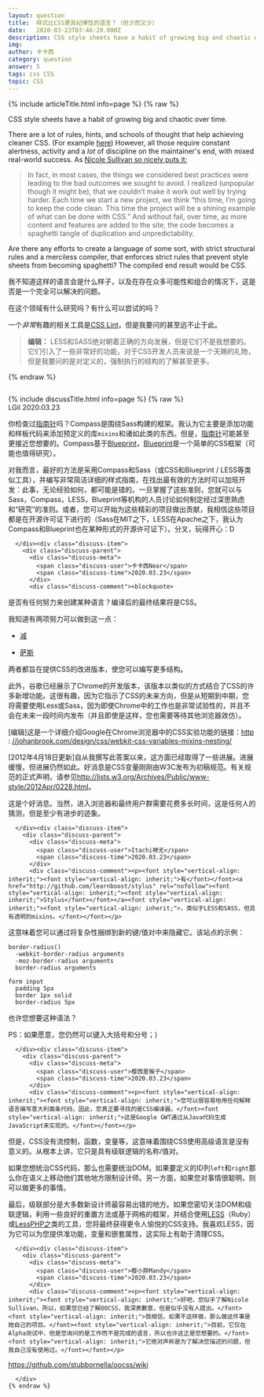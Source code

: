 ```yaml
---
layout: question
title:  样式比CSS更具纪律性的语言？（但少而又少）
date:   2020-03-23T03:46:20.000Z
description: CSS style sheets have a habit of growing big and chaotic over time.There ar...
img: 
author: 卡卡西
category: question
answer: 5
tags: css CSS
topic: CSS
---
```

<div class="article-root">
  <div class="article">
    {% include articleTitle.html info=page %}
    {% raw %}
    <div class="article-content"><p>CSS style sheets have a habit of growing big and chaotic over time.</p>

<p>There are a lot of rules, hints, and schools of thought that help achieving cleaner CSS. (For example <a href="https://stackoverflow.com/questions/2253110/how-to-manage-css-explosion">here</a>) However, all those require constant alertness, activity and a <em>lot</em> of discipline on the maintainer's end, with mixed real-world success. As <a href="http://www.stubbornella.org/content/2011/04/28/our-best-practices-are-killing-us/" rel="nofollow noreferrer">Nicole Sullivan so nicely puts it:</a> </p>

<blockquote>
  <p>In fact, in most cases, the things we considered best practices were leading to the bad outcomes we sought to avoid. I realized (unpopular though it might be), that we couldn’t make it work out well by trying harder. Each time we start a new project, we think “this time, I’m going to keep the code clean. This time the project will be a shining example of what can be done with CSS.” And without fail, over time, as more content and features are added to the site, the code becomes a spaghetti tangle of duplication and unpredictability.</p>
</blockquote>

<p>Are there any efforts to create a language of some sort, with strict structural rules and a merciless compiler, that enforces strict rules that prevent style sheets from becoming spaghetti? The compiled end result would be CSS.</p>

<p><font style="vertical-align: inherit;"><font style="vertical-align: inherit;">我不知道这样的语言会是什么样子，以及在存在众多可能性和组合的情况下，这是否是一个完全可以解决的问题。</font></font></p>

<p><font style="vertical-align: inherit;"><font style="vertical-align: inherit;">在这个领域有什么研究吗？</font><font style="vertical-align: inherit;">有什么可以尝试的吗？</font></font></p>

<p><font style="vertical-align: inherit;"><font style="vertical-align: inherit;">一个</font></font><em><font style="vertical-align: inherit;"><font style="vertical-align: inherit;">非常</font></font></em><font style="vertical-align: inherit;"><font style="vertical-align: inherit;">有趣的相关工具是</font></font><a href="http://csslint.net/" rel="nofollow noreferrer"><font style="vertical-align: inherit;"><font style="vertical-align: inherit;">CSS Lint</font></font></a><font style="vertical-align: inherit;"><font style="vertical-align: inherit;">，但是我要问的甚至远不止于此。</font></font></p>

<blockquote>
  <p><strong><font style="vertical-align: inherit;"><font style="vertical-align: inherit;">编辑：</font></font></strong><font style="vertical-align: inherit;"><font style="vertical-align: inherit;"> LESS和SASS绝对朝着正确的方向发展，但是它们不是我想要的。</font><font style="vertical-align: inherit;">它们引入了一些非常好的功能，对于CSS开发人员来说是一个天赐的礼物，但是我要问的是对定义的，强制执行的结构的了解甚至更多。</font></font></p>
</blockquote></div>
    {% endraw %}
  </div>
  <p style="height: 0;width:0;overflow: hidden;"> 第2748篇《样式比CSS更具纪律性的语言？（但少而又少）》来自Winter(https://github.com/aiyld/aiyld.github.io)的站点</p>
  <div class="discuss-wrapper">
    {% include discussTitle.html info=page %}
    {% raw %}
    <div class="discuss-item">
        <div class="discuss-parent">
          <div class="discuss-meta">
            <span class="discuss-user">LGil</span>
            <span class="discuss-time">2020.03.23</span>
          </div>
          <div class="discuss-comment"><p><font style="vertical-align: inherit;"><font style="vertical-align: inherit;">你检查过</font></font><a href="http://compass-style.org/" rel="nofollow" title="指南针Sass框架"><font style="vertical-align: inherit;"><font style="vertical-align: inherit;">指南针</font></font></a><font style="vertical-align: inherit;"><font style="vertical-align: inherit;">吗？</font><font style="vertical-align: inherit;">Compass是围绕Sass构建的框架。</font><font style="vertical-align: inherit;">我认为它主要是添加功能和样板代码来添加预定义的库</font></font><code>mixins</code><font style="vertical-align: inherit;"><font style="vertical-align: inherit;">和诸如此类的东西。</font><font style="vertical-align: inherit;">但是，</font></font><a href="http://compass-style.org/" rel="nofollow" title="指南针Sass框架"><font style="vertical-align: inherit;"><font style="vertical-align: inherit;">指南针</font></font></a><font style="vertical-align: inherit;"><font style="vertical-align: inherit;">可能甚至更接近您想要的。</font><font style="vertical-align: inherit;">Compass基于</font></font><a href="http://www.blueprintcss.org/" rel="nofollow" title="蓝图CSS框架"><font style="vertical-align: inherit;"><font style="vertical-align: inherit;">Blueprint</font></font></a><font style="vertical-align: inherit;"><font style="vertical-align: inherit;">，</font><a href="http://www.blueprintcss.org/" rel="nofollow" title="蓝图CSS框架"><font style="vertical-align: inherit;">Blueprint</font></a><font style="vertical-align: inherit;">是一个简单的CSS框架（可能也值得研究）。</font></font></p>

<p><font style="vertical-align: inherit;"><font style="vertical-align: inherit;">对我而言，最好的方法是采用Compass和Sass（或CSS和Blueprint / LESS等类似工具），并编写非常简洁详细的样式指南，在找出最有效的方法时可以加班开发：此事，无论经验如何，都可能是错的。</font><font style="vertical-align: inherit;">一旦掌握了这些准则，您就可以与Sass，Compass，LESS，Blueprint等机构的人员讨论如何制定经过深思熟虑和“研究”的准则。</font><font style="vertical-align: inherit;">或者，您可以开始为这些精彩的项目做出贡献，我相信这些项目都是在开源许可证下进行的（Sass在MIT之下，LESS在Apache之下，我认为Compass和Blueprint也在某种形式的开源许可证下）。</font><font style="vertical-align: inherit;">分叉，玩得开心：D</font></font></p></div>
        </div>
        
      </div><div class="discuss-item">
        <div class="discuss-parent">
          <div class="discuss-meta">
            <span class="discuss-user">卡卡西Near</span>
            <span class="discuss-time">2020.03.23</span>
          </div>
          <div class="discuss-comment"><blockquote>
  <p><font style="vertical-align: inherit;"><font style="vertical-align: inherit;">是否有任何努力来创建某种语言？编译后的最终结果将是CSS。</font></font></p>
</blockquote>

<p><font style="vertical-align: inherit;"><font style="vertical-align: inherit;">我知道有两项努力可以做到这一点：</font></font></p>

<ul>
<li><p><a href="http://lesscss.org/" rel="nofollow noreferrer"><font style="vertical-align: inherit;"><font style="vertical-align: inherit;">减</font></font></a></p></li>
<li><p><a href="http://sass-lang.com/" rel="nofollow noreferrer"><font style="vertical-align: inherit;"><font style="vertical-align: inherit;">萨斯</font></font></a></p></li>
</ul>

<p><font style="vertical-align: inherit;"><font style="vertical-align: inherit;">两者都旨在提供CSS的改进版本，使您可以编写更多结构。</font></font></p>

<p><font style="vertical-align: inherit;"><font style="vertical-align: inherit;">此外，谷歌已经展示了Chrome的开发版本，该版本以类似的方式结合了CSS的许多新增功能。</font><font style="vertical-align: inherit;">这很有趣，因为它指示了CSS的未来方向，但是从短期到中期，您将需要使用Less或Sass，因为即使Chrome中的工作也是非常试验性的，并且不会在未来一段时间内发布（并且即使是这样，您也需要等待其他浏览器效仿）。</font></font></p>

<p><font style="vertical-align: inherit;"><font style="vertical-align: inherit;">[编辑]这是一个详细介绍Google在Chrome浏览器中的CSS实验功能的链接：</font><a href="http://johanbrook.com/design/css/webkit-css-variables-mixins-nesting/" rel="nofollow noreferrer"><font style="vertical-align: inherit;">http</font></a><font style="vertical-align: inherit;"> : </font></font><a href="http://johanbrook.com/design/css/webkit-css-variables-mixins-nesting/" rel="nofollow noreferrer"><font style="vertical-align: inherit;"><font style="vertical-align: inherit;">//johanbrook.com/design/css/webkit-css-variables-mixins-nesting/</font></font></a></p>

<p><font style="vertical-align: inherit;"><font style="vertical-align: inherit;">[2012年4月18日更新]自从我撰写此答案以来，这方面已经取得了一些进展。</font><font style="vertical-align: inherit;">进展缓慢，但进展仍然如此。</font><font style="vertical-align: inherit;">好消息是CSS变量刚刚由W3C发布为初稿规范。</font><font style="vertical-align: inherit;">有关</font><font style="vertical-align: inherit;">规范的正式声明，</font><font style="vertical-align: inherit;">请参见</font></font><a href="http://lists.w3.org/Archives/Public/www-style/2012Apr/0228.html" rel="nofollow noreferrer"><font style="vertical-align: inherit;"><font style="vertical-align: inherit;">http://lists.w3.org/Archives/Public/www-style/2012Apr/0228.html</font></font></a><font style="vertical-align: inherit;"><font style="vertical-align: inherit;">。</font></font></p>

<p><font style="vertical-align: inherit;"><font style="vertical-align: inherit;">这是个好消息。</font><font style="vertical-align: inherit;">当然，进入浏览器和最终用户群需要花费多长时间，这是任何人的猜测，但是至少有进步的迹象。</font></font></p></div>
        </div>
        
      </div><div class="discuss-item">
        <div class="discuss-parent">
          <div class="discuss-meta">
            <span class="discuss-user">Itachi神无</span>
            <span class="discuss-time">2020.03.23</span>
          </div>
          <div class="discuss-comment"><p><font style="vertical-align: inherit;"><font style="vertical-align: inherit;">有</font></font><a href="http://github.com/learnboost/stylus" rel="nofollow"><font style="vertical-align: inherit;"><font style="vertical-align: inherit;">Stylus</font></font></a><font style="vertical-align: inherit;"><font style="vertical-align: inherit;">，类似于LESS和SASS，但具有透明的mixins。</font></font></p>

<p><font style="vertical-align: inherit;"><font style="vertical-align: inherit;">这意味着您可以通过将复杂性捆绑到新的键/值对中来隐藏它。</font><font style="vertical-align: inherit;">该站点的示例：</font></font></p>

<pre><code>border-radius()<font></font>
  -webkit-border-radius arguments<font></font>
  -moz-border-radius arguments<font></font>
  border-radius arguments<font></font>
<font></font>
form input<font></font>
  padding 5px<font></font>
  border 1px solid<font></font>
  border-radius 5px<font></font>
</code></pre>

<p><font style="vertical-align: inherit;"><font style="vertical-align: inherit;">也许您想要这种语法？</font></font></p>

<p><font style="vertical-align: inherit;"><font style="vertical-align: inherit;">PS：如果愿意，您仍然可以键入大括号和分号；）</font></font></p></div>
        </div>
        
      </div><div class="discuss-item">
        <div class="discuss-parent">
          <div class="discuss-meta">
            <span class="discuss-user">樱西里猴子</span>
            <span class="discuss-time">2020.03.23</span>
          </div>
          <div class="discuss-comment"><p><font style="vertical-align: inherit;"><font style="vertical-align: inherit;">您可以很容易地用任何解释语言编写意大利面条代码，因此，您真正要寻找的是CSS编译器。</font><font style="vertical-align: inherit;">这是Google GWT通过从Java代码生成JavaScript来实现的。</font></font></p>

<p><font style="vertical-align: inherit;"><font style="vertical-align: inherit;">但是，CSS没有流控制，函数，变量等，这意味着围绕CSS使用高级语言是没有意义的。</font><font style="vertical-align: inherit;">从根本上讲，它只是具有级联逻辑的名称/值对。</font></font></p>

<p><font style="vertical-align: inherit;"><font style="vertical-align: inherit;">如果您想统治CSS代码，那么也需要统治DOM。</font><font style="vertical-align: inherit;">如果要定义的ID列</font></font><code>left</code><font style="vertical-align: inherit;"><font style="vertical-align: inherit;">和</font></font><code>right</code><font style="vertical-align: inherit;"><font style="vertical-align: inherit;">那么你在语义上移动他们其他地方限制设计师。</font><font style="vertical-align: inherit;">另一方面，如果您对事情很聪明，则可以做更多的事情。</font></font></p>

<p><font style="vertical-align: inherit;"><font style="vertical-align: inherit;">最后，级联部分是大多数新设计师最容易出错的地方。</font><font style="vertical-align: inherit;">如果您密切关注DOM和级联逻辑，利用一些良好的重置方法或基于网格的框架，并结合使用</font></font><a href="http://lesscss.org/"><font style="vertical-align: inherit;"><font style="vertical-align: inherit;">LESS</font></font></a><font style="vertical-align: inherit;"><font style="vertical-align: inherit;">（Ruby）或</font></font><a href="http://leafo.net/lessphp/docs/"><font style="vertical-align: inherit;"><font style="vertical-align: inherit;">LessPHP之</font></font></a><font style="vertical-align: inherit;"><font style="vertical-align: inherit;">类的工具</font><font style="vertical-align: inherit;">，您将最终获得更令人愉悦的CSS支持。</font><font style="vertical-align: inherit;">我喜欢LESS，因为它可以为您提供准功能，变量和嵌套属性，这实际上有助于清理CSS。</font></font></p></div>
        </div>
        
      </div><div class="discuss-item">
        <div class="discuss-parent">
          <div class="discuss-meta">
            <span class="discuss-user">樱小胖Mandy</span>
            <span class="discuss-time">2020.03.23</span>
          </div>
          <div class="discuss-comment"><p><font style="vertical-align: inherit;"><font style="vertical-align: inherit;">好吧，您似乎了解Nicole Sullivan，所以，如果您已经了解OOCSS，我深表歉意，但是似乎没有人提出。</font><font style="vertical-align: inherit;">我相信，如果不这样做，那么做这件事是她自己的项目。</font><font style="vertical-align: inherit;">目前，它仅在Alpha测试中，但是您询问的是工作而不是完成的语言，所以也许这正是您想要的。</font><font style="vertical-align: inherit;">它绝对声称是为了解决您描述的问题，但我自己没有使用过。</font></font></p>

<p><a href="https://github.com/stubbornella/oocss/wiki" rel="nofollow"><font style="vertical-align: inherit;"><font style="vertical-align: inherit;">https://github.com/stubbornella/oocss/wiki</font></font></a></p></div>
        </div>
        
      </div>
    {% endraw %}
  </div>
<div>
